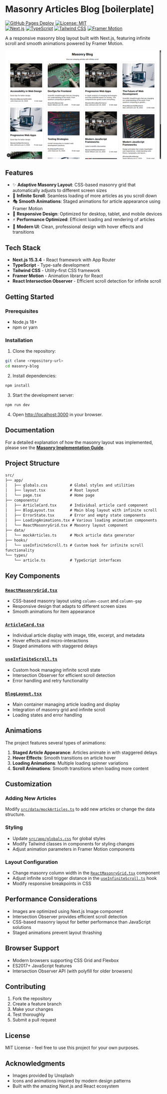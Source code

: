 # Masonry Articles Blog [boilerplate]

[![GitHub Pages Deploy](https://img.shields.io/github/deployments/e-Nicko/masonry-blog-layout-nextjs/github-pages?label=deploy)](https://e-nicko.github.io/masonry-blog-layout-nextjs/)
[![License: MIT](https://img.shields.io/badge/License-MIT-yellow.svg)](https://opensource.org/licenses/MIT)
<br>
[![Next.js](https://img.shields.io/badge/Next.js-000000?style=for-the-badge&logo=next.js&logoColor=white)](https://nextjs.org/)
[![TypeScript](https://img.shields.io/badge/TypeScript-3178C6?style=for-the-badge&logo=typescript&logoColor=white)](https://www.typescriptlang.org/)
[![Tailwind CSS](https://img.shields.io/badge/Tailwind_CSS-38B2AC?style=for-the-badge&logo=tailwind-css&logoColor=white)](https://tailwindcss.com/)
[![Framer Motion](https://img.shields.io/badge/Framer_Motion-0055FF?style=for-the-badge&logo=framer&logoColor=white)](https://www.framer.com/motion/)

A a responsive masonry blog layout built with Next.js, featuring infinite scroll and smooth animations powered by Framer Motion.

<a href="screenshot.png">
<img src="screenshot.png" width="500px">
</a>

## Features

- ✨ **Adaptive Masonry Layout**: CSS-based masonry grid that automatically adjusts to different screen sizes
- 🔄 **Infinite Scroll**: Seamless loading of more articles as you scroll down
- 🎭 **Smooth Animations**: Staged animations for article appearance using Framer Motion
- 📱 **Responsive Design**: Optimized for desktop, tablet, and mobile devices
- ⚡ **Performance Optimized**: Efficient loading and rendering of articles
- 🎨 **Modern UI**: Clean, professional design with hover effects and transitions

## Tech Stack

- **Next.js 15.3.4** - React framework with App Router
- **TypeScript** - Type-safe development
- **Tailwind CSS** - Utility-first CSS framework
- **Framer Motion** - Animation library for React
- **React Intersection Observer** - Efficient scroll detection for infinite scroll

## Getting Started

### Prerequisites

- Node.js 18+
- npm or yarn

### Installation

1. Clone the repository:

```bash
git clone <repository-url>
cd masonry-blog
```

2. Install dependencies:

```bash
npm install
```

3. Start the development server:

```bash
npm run dev
```

4. Open [http://localhost:3000](http://localhost:3000) in your browser.

## Documentation

For a detailed explanation of how the masonry layout was implemented, please see the [**Masonry Implementation Guide**](./docs/masonry-implementation.md).

## Project Structure

```
src/
├── app/
│   ├── globals.css          # Global styles and utilities
│   ├── layout.tsx           # Root layout
│   └── page.tsx             # Home page
├── components/
│   ├── ArticleCard.tsx      # Individual article card component
│   ├── BlogLayout.tsx       # Main blog layout with infinite scroll
│   ├── ErrorState.tsx       # Error and empty state components
│   ├── LoadingAnimations.tsx # Various loading animation components
│   └── ReactMasonryGrid.tsx # Masonry layout component
├── data/
│   └── mockArticles.ts      # Mock article data generator
├── hooks/
│   └── useInfiniteScroll.ts # Custom hook for infinite scroll functionality
└── types/
    └── article.ts           # TypeScript interfaces
```

## Key Components

### [`ReactMasonryGrid.tsx`](./src/components/ReactMasonryGrid.tsx)

- CSS-based masonry layout using `column-count` and `column-gap`
- Responsive design that adapts to different screen sizes
- Smooth animations for item appearance

### [`ArticleCard.tsx`](./src/components/ArticleCard.tsx)

- Individual article display with image, title, excerpt, and metadata
- Hover effects and micro-interactions
- Staged animations with staggered delays

### [`useInfiniteScroll.ts`](./src/hooks/useInfiniteScroll.ts)

- Custom hook managing infinite scroll state
- Intersection Observer for efficient scroll detection
- Error handling and retry functionality

### [`BlogLayout.tsx`](./src/components/BlogLayout.tsx)

- Main container managing article loading and display
- Integration of masonry grid and infinite scroll
- Loading states and error handling

## Animations

The project features several types of animations:

1. **Staged Article Appearance**: Articles animate in with staggered delays
2. **Hover Effects**: Smooth transitions on article hover
3. **Loading Animations**: Multiple loading spinner variations
4. **Scroll Animations**: Smooth transitions when loading more content

## Customization

### Adding New Articles

Modify [`src/data/mockArticles.ts`](./src/data/mockArticles.ts) to add new articles or change the data structure.

### Styling

- Update [`src/app/globals.css`](./src/app/globals.css) for global styles
- Modify Tailwind classes in components for styling changes
- Adjust animation parameters in Framer Motion components

### Layout Configuration

- Change masonry column width in the [`ReactMasonryGrid.tsx`](./src/components/ReactMasonryGrid.tsx) component
- Adjust infinite scroll trigger distance in the [`useInfiniteScroll.ts`](./src/hooks/useInfiniteScroll.ts) hook
- Modify responsive breakpoints in CSS

## Performance Considerations

- Images are optimized using Next.js Image component
- Intersection Observer provides efficient scroll detection
- CSS-based masonry layout for better performance than JavaScript solutions
- Staged animations prevent layout thrashing

## Browser Support

- Modern browsers supporting CSS Grid and Flexbox
- ES2017+ JavaScript features
- Intersection Observer API (with polyfill for older browsers)

## Contributing

1. Fork the repository
2. Create a feature branch
3. Make your changes
4. Test thoroughly
5. Submit a pull request

## License

MIT License - feel free to use this project for your own purposes.

## Acknowledgments

- Images provided by Unsplash
- Icons and animations inspired by modern design patterns
- Built with the amazing Next.js and React ecosystem
